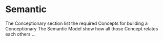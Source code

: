 Semantic
==

The Conceptionary section list the required Concepts for building a Conceptionary
The Semantic Model show how all those Concept relates each others ...
